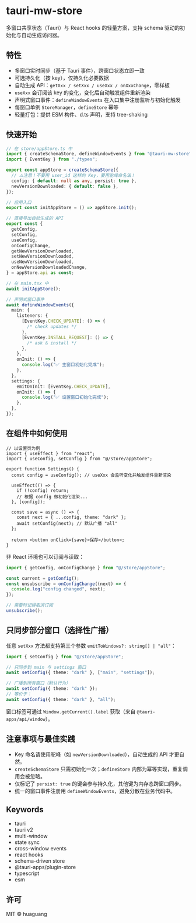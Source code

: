 # tauri-mw-store

多窗口共享状态（Tauri）与 React hooks 的轻量方案，支持 schema 驱动的初始化与自动生成访问器。

## 特性

- 多窗口实时同步（基于 Tauri 事件），跨窗口状态立即一致
- 可选持久化（按 key），仅持久化必要数据
- 自动生成 API：`getXxx / setXxx / useXxx / onXxxChange`，零样板
- `useXxx` 会订阅该 key 的变化，变化后自动触发组件重新渲染
- 声明式窗口事件：`defineWindowEvents` 在入口集中注册监听与初始化触发
- 每窗口单例 `StoreManager`，`defineStore` 幂等
- 轻量打包：提供 ESM 构件、d.ts 声明，支持 tree-shaking

## 快速开始

```ts
// 在 store/appStore.ts 中
import { createSchemaStore, defineWindowEvents } from "@tauri-mw-store";
import { EventKey } from "./types";

export const appStore = createSchemaStore({
  // ⚠️注意！不要用 user_id 这样的 Key，要用驼峰命名法！
  config: { default: null as any, persist: true },
  newVersionDownloaded: { default: false },
});

// 应用入口
export const initAppStore = () => appStore.init();

// 直接导出自动生成的 API
export const {
  getConfig,
  setConfig,
  useConfig,
  onConfigChange,
  getNewVersionDownloaded,
  setNewVersionDownloaded,
  useNewVersionDownloaded,
  onNewVersionDownloadedChange,
} = appStore.api as const;

// 在 main.tsx 中
await initAppStore();

// 声明式窗口事件
await defineWindowEvents({
  main: {
    listeners: {
      [EventKey.CHECK_UPDATE]: () => {
        /* check updates */
      },
      [EventKey.INSTALL_REQUEST]: () => {
        /* ask & install */
      },
    },
    onInit: () => {
      console.log("✅ 主窗口初始化完成");
    },
  },
  settings: {
    emitOnInit: [EventKey.CHECK_UPDATE],
    onInit: () => {
      console.log("✅ 设置窗口初始化完成");
    },
  },
});
```

## 在组件中如何使用

```tsx
// 以设置页为例
import { useEffect } from "react";
import { useConfig, setConfig } from "@/store/appStore";

export function Settings() {
  const config = useConfig(); // useXxx 会监听变化并触发组件重新渲染

  useEffect(() => {
    if (!config) return;
    // 根据 config 做初始化渲染...
  }, [config]);

  const save = async () => {
    const next = { ...config, theme: "dark" };
    await setConfig(next); // 默认广播 "all"
  };

  return <button onClick={save}>保存</button>;
}
```

非 React 环境也可以订阅与读取：

```ts
import { getConfig, onConfigChange } from "@/store/appStore";

const current = getConfig();
const unsubscribe = onConfigChange((next) => {
  console.log("config changed", next);
});

// 需要时记得取消订阅
unsubscribe();
```

## 只同步部分窗口（选择性广播）

任意 `setXxx` 方法都支持第三个参数 `emitToWindows?: string[] | "all"`：

```ts
import { setConfig } from "@/store/appStore";

// 只同步到 main 与 settings 窗口
await setConfig({ theme: "dark" }, ["main", "settings"]);

// 广播到所有窗口（默认行为）
await setConfig({ theme: "dark" });
// 等价于：
await setConfig({ theme: "dark" }, "all");
```

窗口标签可通过 `Window.getCurrent().label` 获取（来自 `@tauri-apps/api/window`）。

## 注意事项与最佳实践

- Key 命名请使用驼峰（如 `newVersionDownloaded`），自动生成的 API 才更自然。
- `createSchemaStore` 只需初始化一次；`defineStore` 内部为幂等实现，重复调用会被忽略。
- 仅标记了 `persist: true` 的键会参与持久化，其他键为内存态跨窗口同步。
- 统一的窗口事件注册用 `defineWindowEvents`，避免分散在业务代码中。

## Keywords

- tauri
- tauri v2
- multi-window
- state sync
- cross-window events
- react hooks
- schema-driven store
- @tauri-apps/plugin-store
- typescript
- esm

## 许可

MIT © huaguang
